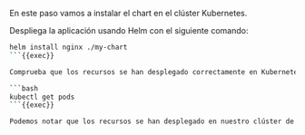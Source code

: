 En este paso vamos a instalar el chart en el clúster Kubernetes.

Despliega la aplicación usando Helm con el siguiente comando:

```bash
helm install nginx ./my-chart
```{{exec}}

Comprueba que los recursos se han desplegado correctamente en Kubernetes con el siguiente comando:

```bash
kubectl get pods
```{{exec}}

Podemos notar que los recursos se han desplegado en nuestro clúster de Kubernetes. Deberías ver tantos Pods como el valor que configuraste en el campo `replicaCount` durante el paso anterior.